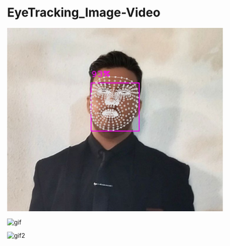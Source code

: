 # EyeTracking_Image-Video

![image](/data/output.jpg)

![gif](/data/output2.gif)

![gif2](/data/output.gif)

